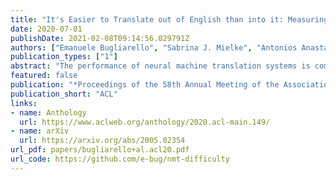 ```yaml
---
title: "It's Easier to Translate out of English than into it: Measuring Neural Translation Difficulty by Cross-Mutual Information"
date: 2020-07-01
publishDate: 2021-02-08T09:14:56.029791Z
authors: ["Emanuele Bugliarello", "Sabrina J. Mielke", "Antonios Anastasopoulos", "Ryan Cotterell", "Naoaki Okazaki"]
publication_types: ["1"]
abstract: "The performance of neural machine translation systems is commonly evaluated in terms of BLEU. However, due to its reliance on target language properties and generation, the BLEU metric does not allow an assessment of which translation directions are more difficult to model. In this paper, we propose cross-mutual information (XMI): an asymmetric information-theoretic metric of machine translation difficulty that exploits the probabilistic nature of most neural machine translation models. XMI allows us to better evaluate the difficulty of translating text into the target language while controlling for the difficulty of the target-side generation component independent of the translation task. We then present the first systematic and controlled study of cross-lingual translation difficulties using modern neural translation systems. Code for replicating our experiments is available online at https://github.com/e-bug/nmt-difficulty."
featured: false
publication: "*Proceedings of the 58th Annual Meeting of the Association for Computational Linguistics*"
publication_short: "ACL"
links:
- name: Anthology
  url: https://www.aclweb.org/anthology/2020.acl-main.149/
- name: arXiv
  url: https://arxiv.org/abs/2005.02354
url_pdf: papers/bugliarello+al.acl20.pdf
url_code: https://github.com/e-bug/nmt-difficulty
---
```


